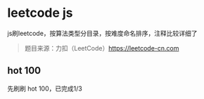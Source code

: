 # leetcode js
js刷leetcode，按算法类型分目录，按难度命名排序，注释比较详细了
> 题目来源：力扣（LeetCode）https://leetcode-cn.com
## hot 100
先刷刷 hot 100，已完成1/3